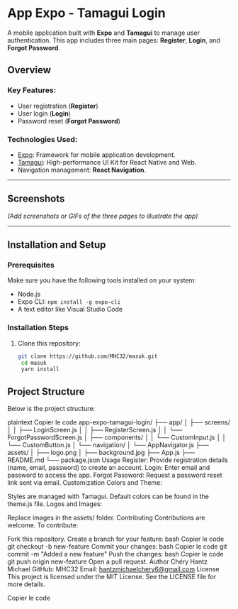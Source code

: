 # **App Expo - Tamagui Login**

A mobile application built with **Expo** and **Tamagui** to manage user authentication. This app includes three main pages: **Register**, **Login**, and **Forgot Password**.

## **Overview**

### Key Features:
- User registration (**Register**)
- User login (**Login**)
- Password reset (**Forgot Password**)

### Technologies Used:
- [Expo](https://expo.dev/): Framework for mobile application development.
- [Tamagui](https://tamagui.dev/): High-performance UI Kit for React Native and Web.
- Navigation management: **React Navigation**.

---

## **Screenshots**
*(Add screenshots or GIFs of the three pages to illustrate the app)*

---

## **Installation and Setup**

### **Prerequisites**
Make sure you have the following tools installed on your system:
- Node.js
- Expo CLI: `npm install -g expo-cli`
- A text editor like Visual Studio Code

### **Installation Steps**
1. Clone this repository:
   ```bash
   git clone https://github.com/MHC32/masuk.git
    cd masuk
    yarn install
    ```


## **Project Structure**
Below is the project structure:

plaintext
Copier le code
app-expo-tamagui-login/
├── app/
│   ├── screens/
│   │   ├── LoginScreen.js
│   │   ├── RegisterScreen.js
│   │   └── ForgotPasswordScreen.js
│   ├── components/
│   │   └── CustomInput.js
│   │   └── CustomButton.js
│   └── navigation/
│       └── AppNavigator.js
├── assets/
│   ├── logo.png
│   ├── background.jpg
├── App.js
├── README.md
└── package.json
Usage
Register: Provide registration details (name, email, password) to create an account.
Login: Enter email and password to access the app.
Forgot Password: Request a password reset link sent via email.
Customization
Colors and Theme:

Styles are managed with Tamagui.
Default colors can be found in the theme.js file.
Logos and Images:

Replace images in the assets/ folder.
Contributing
Contributions are welcome. To contribute:

Fork this repository.
Create a branch for your feature:
bash
Copier le code
git checkout -b new-feature
Commit your changes:
bash
Copier le code
git commit -m "Added a new feature"
Push the changes:
bash
Copier le code
git push origin new-feature
Open a pull request.
Author
Chéry Hantz Michael
GitHub: MHC32
Email: hantzmichaelchery6@gmail.com
License
This project is licensed under the MIT License. See the LICENSE file for more details.

Copier le code







